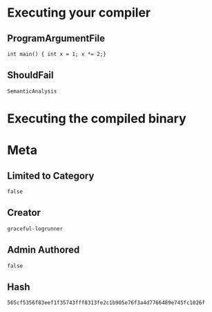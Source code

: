 # Executing your compiler

## ProgramArgumentFile

```
int main() { int x = 1; x *= 2;}
```

## ShouldFail

```
SemanticAnalysis
```

# Executing the compiled binary

# Meta

## Limited to Category

```
false
```

## Creator

```
graceful-logrunner
```

## Admin Authored

```
false
```

## Hash

```
565cf5356f83eef1f35743fff8313fe2c1b905e76f3a4d7766489e745fc1026f
```
